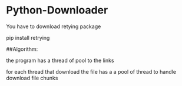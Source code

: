 # Python-Downloader

You have to download retying package 

pip install retrying


##Algorithm:

the program has a thread of pool to the links

for each thread that download the file has a a pool of thread to handle download file chunks
